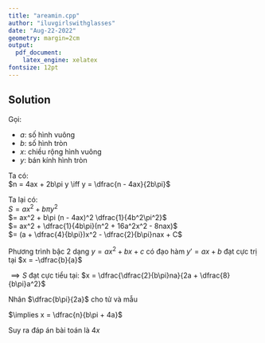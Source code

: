 ```yaml
---
title: "areamin.cpp"
author: "iluvgirlswithglasses"
date: "Aug-22-2022"
geometry: margin=2cm
output: 
  pdf_document: 
    latex_engine: xelatex
fontsize: 12pt
---
```


## Solution

Gọi:  
- $a$: số hình vuông  
- $b$: số hình tròn  
- $x$: chiều rộng hình vuông  
- $y$: bán kính hình tròn  

Ta có:  
$n = 4ax + 2b\pi y \iff y = \dfrac{n - 4ax}{2b\pi}$  

Ta lại có:  
$S = ax^2 + b\pi y^2$  
$= ax^2 + b\pi (n - 4ax)^2 \dfrac{1}{4b^2\pi^2}$  
$= ax^2 + \dfrac{1}{4b\pi}(n^2 + 16a^2x^2 - 8nax)$  
$= (a + \dfrac{4}{b\pi})x^2 - \dfrac{2}{b\pi}nax + C$  

Phương trình bậc 2 dạng $y = ax^2 + bx + c$ có đạo hàm $y' = ax + b$ đạt cực trị tại $x = -\dfrac{b}{a}$  

$\implies S$ đạt cực tiểu tại: $x = \dfrac{\dfrac{2}{b\pi}na}{2a + \dfrac{8}{b\pi}a^2}$  

Nhân $\dfrac{b\pi}{2a}$ cho tử và mẫu  

$\implies x = \dfrac{n}{b\pi + 4a}$  

Suy ra đáp án bài toán là $4x$
